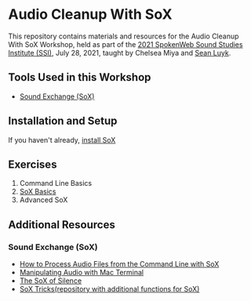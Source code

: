 # Audio Cleanup With SoX
This repository contains materials and resources for the Audio Cleanup With SoX Workshop, held as part of the [2021 SpokenWeb Sound Studies Institute (SSI)](https://spokenweb.ca/institutes/), July 28, 2021, taught by Chelsea Miya and [Sean Luyk](https://sites.google.com/a/ualberta.ca/sean-luyk/). 

## Tools Used in this Workshop
- [Sound Exchange (SoX)](http://sox.sourceforge.net/)
## Installation and Setup
If you haven't already, [install SoX](https://github.com/seanluyk/AudioCleanup/blob/main/Sox_installation.md)
## Exercises
1. Command Line Basics
2. [SoX Basics](https://github.com/seanluyk/AudioCleanup/blob/main/Sox_Basics.md)
3. Advanced SoX
## Additional Resources
### Sound Exchange (SoX)
- [How to Process Audio Files from the Command Line with SoX](https://www.yesik.it/blog/2018-sox)
- [Manipulating Audio with Mac Terminal](https://medium.com/@sedwardscode/manipulating-audio-using-the-mac-terminal-a7b87c516b7a)
- [The SoX of Silence](https://digitalcardboard.com/blog/2009/08/25/the-sox-of-silence/)
- [SoX Tricks(repository with additional functions for SoX)](https://github.com/madskjeldgaard/sox-tricks)
